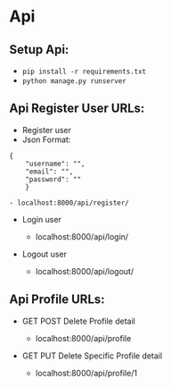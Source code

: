 # Api
## Setup Api:
  - `pip install -r requirements.txt`
  - `python manage.py runserver`
  
## Api Register User URLs:
  - Register user
  -   Json Format:
```
{
    "username": "",
    "email": "",
    "password": ""
    }
```
   

    - localhost:8000/api/register/
    
  - Login  user
    - localhost:8000/api/login/
    
  - Logout user
    - localhost:8000/api/logout/
    
## Api Profile URLs:
  - GET POST Delete Profile detail
    - localhost:8000/api/profile

  - GET PUT Delete Specific Profile detail
     - localhost:8000/api/profile/1
   
    
